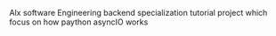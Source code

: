 Alx software Engineering backend specialization tutorial project which focus on how paython asyncIO works
